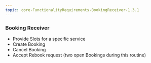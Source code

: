 ```yaml
---
topic: core-FunctionalityRequirements-BookingReceiver-1.3.1
---
```


### Booking Receiver 

- Provide Slots for a specific service 
- Create Booking 
- Cancel Booking 
- Accept Rebook request (two open Bookings during this routine)

<br>
